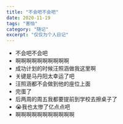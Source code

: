 ```yaml
---
title: "不会吧不会吧"
date: 2020-11-19
tags: "害怕"
category: "随记"
excerpt: "仅仅为个人日记"
---
```


* 不会吧不会吧
* 啊啊啊啊啊啊啊啊啊啊
* 成功计划的时候汪照涵做我这里啊
* 关键是马丹阳太幸运了吧
* 汪照涵都不会做到他的座位上面
* 完蛋了
* 后两周的周五我都要提前到学校去擦桌子了
* 😭我也太惨了亿点点吧
* 啊啊啊啊啊啊啊啊啊啊啊
